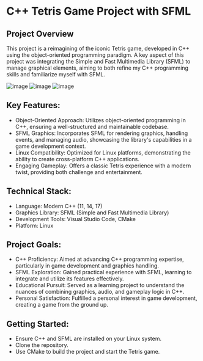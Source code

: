 # C++ Tetris Game Project with SFML
## Project Overview
This project is a reimagining of the iconic Tetris game, developed in C++ using the object-oriented programming paradigm. A key aspect of this project was integrating the Simple and Fast Multimedia Library (SFML) to manage graphical elements, aiming to both refine my C++ programming skills and familiarize myself with SFML.

![image](https://github.com/Aleksiiej/tetris_windows/assets/94867075/9bdd3e18-32e9-4a83-b469-ec6c24c916ae)
![image](https://github.com/Aleksiiej/tetris_windows/assets/94867075/2f55e54b-0100-4452-be59-d4c1f67ff183)
![image](https://github.com/Aleksiiej/tetris_windows/assets/94867075/53c8b25c-a74b-4c6f-b4e2-1135a16c1c38)

## Key Features:
- Object-Oriented Approach: Utilizes object-oriented programming in C++, ensuring a well-structured and maintainable codebase.
- SFML Graphics: Incorporates SFML for rendering graphics, handling events, and managing audio, showcasing the library's capabilities in a game development context.
- Linux Compatibility: Optimized for Linux platforms, demonstrating the ability to create cross-platform C++ applications.
- Engaging Gameplay: Offers a classic Tetris experience with a modern twist, providing both challenge and entertainment.

## Technical Stack:
- Language: Modern C++ (11, 14, 17)
- Graphics Library: SFML (Simple and Fast Multimedia Library)
- Development Tools: Visual Studio Code, CMake
- Platform: Linux

## Project Goals:
- C++ Proficiency: Aimed at advancing C++ programming expertise, particularly in game development and graphics handling.
- SFML Exploration: Gained practical experience with SFML, learning to integrate and utilize its features effectively.
- Educational Pursuit: Served as a learning project to understand the nuances of combining graphics, audio, and gameplay logic in C++.
- Personal Satisfaction: Fulfilled a personal interest in game development, creating a game from the ground up.

## Getting Started:
- Ensure C++ and SFML are installed on your Linux system.
- Clone the repository.
- Use CMake to build the project and start the Tetris game.
